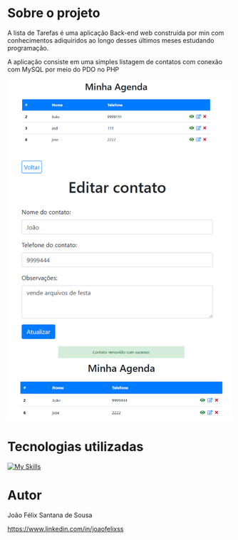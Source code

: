 # Sobre o projeto

A lista de Tarefas é uma aplicação Back-end web construída por min com conhecimentos adiquiridos ao longo desses últimos meses estudando programação.

A aplicação consiste em uma simples listagem de contatos com conexão com MySQL por meio do PDO no PHP
<div>
  <img src="./Captura de tela 2023-07-07 152354.png">
  <img src="./Captura de tela 2023-07-07 152423.png">
  <img src="./Captura de tela 2023-07-07 152451.png">
</div>

# Tecnologias utilizadas
[![My Skills](https://skillicons.dev/icons?i=css,php,html,mysql)](https://skillicons.dev)

# Autor

João Félix Santana de Sousa

https://www.linkedin.com/in/joaofelixss
